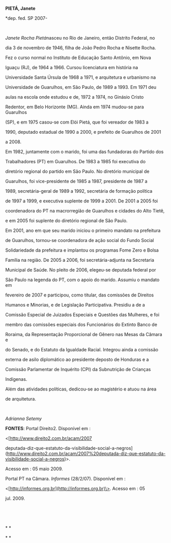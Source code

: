 **PIETÁ, Janete**



\*dep. fed. SP 2007-



 



*Janete Rocha Pietá*nasceu no Rio de Janeiro, então Distrito Federal, no

dia 3 de novembro de 1946, filha de João Pedro Rocha e Nisette Rocha.



Fez o curso normal no Instituto de Educação Santo Antônio, em Nova

Iguaçu (RJ), de 1964 a 1966. Cursou licenciatura em história na

Universidade Santa Úrsula de 1968 a 1971, e arquitetura e urbanismo na

Universidade de Guarulhos, em São Paulo, de 1989 a 1993. Em 1971 deu

aulas na escola onde estudou e de, 1972 a 1974, no Ginásio Cristo

Redentor, em Belo Horizonte (MG). Ainda em 1974 mudou-se para Guarulhos

(SP), e em 1975 casou-se com Elói Pietá, que foi vereador de 1983 a

1990, deputado estadual de 1990 a 2000, e prefeito de Guarulhos de 2001

a 2008.



Em 1982, juntamente com o marido, foi uma das fundadoras do Partido dos

Trabalhadores (PT) em Guarulhos. De 1983 a 1985 foi executiva do

diretório regional do partido em São Paulo. No diretório municipal de

Guarulhos, foi vice-presidente de 1985 a 1987, presidente de 1987 a

1989, secretária-geral de 1989 a 1992, secretária de formação política

de 1997 a 1999, e executiva suplente de 1999 a 2001. De 2001 a 2005 foi

coordenadora do PT na macrorregião de Guarulhos e cidades do Alto Tietê,

e em 2005 foi suplente do diretório regional de São Paulo.



Em 2001, ano em que seu marido iniciou o primeiro mandato na prefeitura

de Guarulhos, tornou-se coordenadora de ação social do Fundo Social

Solidariedade da prefeitura e implantou os programas Fome Zero e Bolsa

Família na região. De 2005 a 2006, foi secretária-adjunta na Secretaria

Municipal de Saúde. No pleito de 2006, elegeu-se deputada federal por

São Paulo na legenda do PT, com o apoio do marido. Assumiu o mandato em

fevereiro de 2007 e participou, como titular, das comissões de Direitos

Humanos e Minorias, e de Legislação Participativa. Presidiu a de a

Comissão Especial de Juizados Especiais e Questões das Mulheres, e foi

membro das comissões especiais dos Funcionários do Extinto Banco de

Roraima, da Representação Proporcional de Gênero nas Mesas da Câmara e

do Senado, e do Estatuto da Igualdade Racial. Integrou ainda a comissão

externa de asilo diplomático ao presidente deposto de Honduras e a

Comissão Parlamentar de Inquérito (CPI) da Subnutrição de Crianças

Indígenas.



Além das atividades políticas, dedicou-se ao magistério e atuou na área

de arquitetura.



 



*Adrianna Setemy*



**FONTES**: Portal Direito2. Disponível em :

\<[http://www.direito2.com.br/acam/2007

deputada-diz-que-estatuto-da-visibilidade-social-a-negros](http://www.direito2.com.br/acam/2007%20deputada-diz-que-estatuto-da-visibilidade-social-a-negros)\>.

Acesso em : 05 maio 2009.



Portal PT na Câmara. *Informes* (28/2/07). Disponível em :

\<[http://informes.org.br](http://informes.org.br)\>. Acesso em : 05

jul. 2009.



 



 



* *



* *

